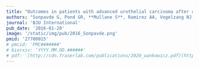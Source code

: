 ```yaml
---
title: "Outcomes in patients with advanced urothelial carcinoma after discontinuation of programmed death (PD)-1 or PD ligand 1 inhibitor therapy"
authors: "Sonpavde G, Pond GR, **Mullane S**, Ramirez AA, Vogelzang NJ, Necchi A, Powles T, Bellmunt J."
journal: 'BJU International'
pub_date: '2016-01-20'
image: '/static/img/pub/2016_Sonpavde.png'
pmid: '27700015'
# pmcid: 'PMC#######'
# biorxiv: 'YYYY.MM.DD.######'
# pdf: '[http://cdn.fraserlab.com/publications/2020_wankowicz.pdf](https://www.nature.com/articles/bjc2014633.pdf)'
---
```


